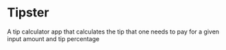 # Tipster

A tip calculator app that calculates the tip that one needs to pay for a given input amount and tip percentage
